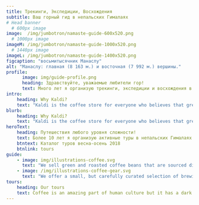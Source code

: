 ```yaml
---
title: Трекинги, Экспедиции, Восхождения
subtitle: Ваш горный гид в непальских Гималаях
# Head banner
  # 600px image
image:  /img/jumbotron/namaste-guide-600x520.png
  # 1000px image
imageM: /img/jumbotron/namaste-guide-1000x520.png
  # 1440px image
imageL: /img/jumbotron/namaste-guide-1400x520.png
figcaption: "восьмитысячник Манаслу"
alt: "Манаслу: главная (8 163 м.) и восточная (7 992 м.) вершины."
profile:
      image: img/guide-profile.png
      heading: Здравствуйте, уважаемые любители гор!
      text: Много лет я организую трекинги, экспедиции и восхождения в непальских Гималаях. Если Вы ищете надежного и опытного гида, с удовольствием помогу организовать Ваше путешествие и приглашаю к участию в авторских турах.
intro:
    heading: Why Kaldi?
    text: "Kaldi is the coffee store for everyone who believes that great coffee shouldn't just taste good, it should do good too. We source all of our beans directly from small scale sustainable farmers and make sure part of the profits are reinvested in their communities."
blurb:
    heading: Why Kaldi?
    text: "Kaldi is the coffee store for everyone who believes that great coffee shouldn't just taste good, it should do good too. We source all of our beans directly from small scale sustainable farmers and make sure part of the profits are reinvested in their communities."
heroText:
    heading: Путешествия любого уровня сложности!
    text: Более 10 лет я организую активные туры в непальских Гималаях. Если Вы ищете надежного и опытного гида, с удовольствием помогу организовать Ваше путешествие и приглашаю к участию в авторских турах.
    btntext: Каталог туров весна-осень 2018
    btnlink: tours
guide:
    - image: img/illustrations-coffee.svg
      text: "We sell green and roasted coffee beans that are sourced directly from independent farmers and farm cooperatives. We’re proud to offer a variety of coffee beans grown with great care for the environment and local communities. Check our blog or contact us directly for current availability."
    - image: /img/illustrations-coffee-gear.svg
      text: "We offer a small, but carefully curated selection of brewing gear and tools for every taste and experience level. No matter if you roast your own beans or just bought your first french press, you’ll find a gadget to fall in love with in our shop."
tours:
    heading: Our tours
    text: Coffee is an amazing part of human culture but it has a dark side too – one of colonialism and mindless abuse of natural resources and human lives. We want to turn this around and return the coffee trade to the drink’s exhilarating, empowering and unifying nature.
---
```


